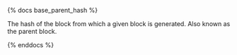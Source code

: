 {% docs base_parent_hash %}

The hash of the block from which a given block is generated. Also known as the parent block.

{% enddocs %}